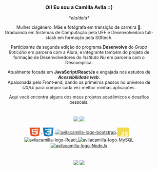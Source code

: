 <h3 align="center"> Oi! Eu sou a Camilla Avila =)</h3>
<p align="center"><em>*ela/dela*</em></p>


<p align="center">
Mulher cisgênero, Mãe e fotógrafa em transição de carreira 🦋.<br>
Graduanda em Sistemas de Computação pela UFF e Desenvolvedora full-stack em formação pela SOItech.
</p>

<p align="center">
Participante da segunda edição do programa <b>Desenvolve</b> do <em>Grupo Boticário</em> em parceria com a Alura, e integrante também do projeto de formação de Desenvolvedores do <em>Instituto Nu</em> em parceria com o Descomplica.
</p>

<p align="center">
Atualmente focada em <b>JavaScript/ReactJs</b> e engajada nos estudos de <em><strong>Acessibilidade web</em></strong>.<br>
Apaixonada pelo Front-end, dando os primeiros passos no universo de <em>UX/UI</em> para compor cada vez melhor minhas aplicações.
</p>

<p align="center">
Aqui você encontra alguns dos meus projetos acadêmicos e desafios pessoais.
</p>

#

<div align="center">
  <a href="https://github.com/avilacamilla">
  <img height="150em" src="https://github-readme-stats.vercel.app/api?username=avilacamilla&show_icons=true&theme=dracula&include_all_commits=true&count_private=true"/>
  <img height="150em" src="https://github-readme-stats.vercel.app/api/top-langs/?username=avilacamilla&layout=compact&langs_count=7&theme=dracula"/>
</div>


<div align="center" style="display: inline_block"><br>

  <img align="center" alt="avilacamilla-logo-HTML" height="30" width="40" src="https://raw.githubusercontent.com/devicons/devicon/master/icons/html5/html5-original.svg">
  
  <img align="center" alt="avilacamilla-logo-CSS" height="30" width="40" src="https://raw.githubusercontent.com/devicons/devicon/master/icons/css3/css3-original.svg">
  
  <img align="center" alt="avilacamilla-logo-bootstrap" height="30" width="40" src="https://www.svgrepo.com/show/353498/bootstrap.svg">
  
  <img align="center" alt="avilacamilla-logo-Javascript" height="30" width="40" src="https://raw.githubusercontent.com/devicons/devicon/master/icons/javascript/javascript-plain.svg">
  
  <img align="center" alt="avilacamilla-logo-React" height="30" width="40" src="https://www.svgrepo.com/show/354259/react.svg">
  
  <img align="center" alt="avilacamilla-logo-MySQL" height="30" width="40" src="https://www.svgrepo.com/show/354099/mysql.svg">
  
  <img align="center" alt="avilacamilla-logo-NodeJs" height="30" width="40" src="https://www.svgrepo.com/show/378837/node.svg">
    
</div>

#

<div align="center"> 
  
  <a href = "mailto:contato:avilacamilla@outlook.com"><img src="https://img.icons8.com/color/48/000000/ms-outlook.png" height="40"></a>
  <a href="https://www.linkedin.com/in/avilacamilla/" target="__blank"><img src="https://img.icons8.com/color/48/228BE6/linkedin-circled--v1.png" height="40"></a> 
 
</div>
